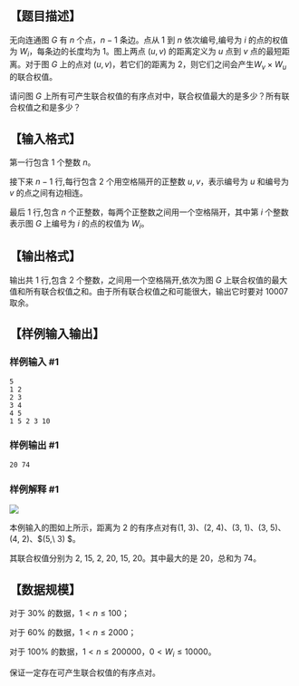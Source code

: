 ## 【题目描述】

无向连通图 $G$ 有 $n$ 个点，$n-1$ 条边。点从 $1$ 到 $n$ 依次编号,编号为 $i$ 的点的权值为 $W_i$，每条边的长度均为 $1$。图上两点 $(u, v)$ 的距离定义为 $u$ 点到 $v$ 点的最短距离。对于图 $G$ 上的点对 $(u, v)$，若它们的距离为 $2$，则它们之间会产生$W_v \times W_u$ 的联合权值。

请问图 $G$ 上所有可产生联合权值的有序点对中，联合权值最大的是多少？所有联合权值之和是多少？

## 【输入格式】

第一行包含 $1$ 个整数 $n$。

接下来 $n-1$ 行,每行包含 $2$ 个用空格隔开的正整数 $u,v$，表示编号为 $u$ 和编号为 $v$ 的点之间有边相连。

最后 $1$ 行,包含 $n$ 个正整数，每两个正整数之间用一个空格隔开，其中第 $i$ 个整数表示图 $G$ 上编号为 $i$ 的点的权值为 $W_i$。

## 【输出格式】

输出共 $1$ 行,包含 $2$ 个整数，之间用一个空格隔开,依次为图 $G$ 上联合权值的最大值和所有联合权值之和。由于所有联合权值之和可能很大，输出它时要对 $10007$ 取余。

## 【样例输入输出】

### 样例输入 #1

```
5  
1 2  
2 3
3 4  
4 5  
1 5 2 3 10
```

### 样例输出 #1

```
20 74
```

### 样例解释 #1

![](https://molmin.github.io/problem/39/1.png) 

本例输入的图如上所示，距离为 $2$ 的有序点对有$(1,\ 3)$、$(2,\ 4)$、$(3,\ 1)$、$(3,\ 5)$、$(4,\ 2)$、$(5,\ 3) $。

其联合权值分别为 $2,\ 15,\ 2,\ 20,\ 15,\ 20$。其中最大的是 $20$，总和为 $74$。

 
## 【数据规模】

对于 $30\%$ 的数据，$1 < n\leq 100$；

对于 $60\%$ 的数据，$1 < n\leq 2000$；

对于 $100\%$ 的数据，$1 < n\leq 200000$，$0 < W_i\leq 10000$。

保证一定存在可产生联合权值的有序点对。
